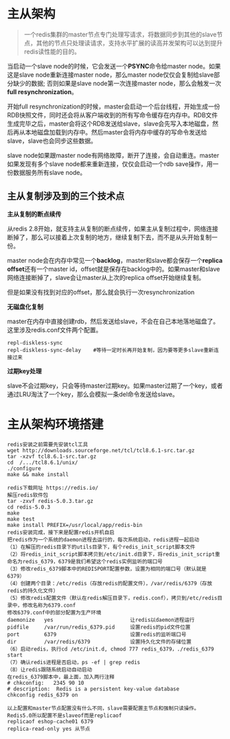 # 主从架构
> 一个redis集群的master节点专门处理写请求，将数据同步到其他的slave节点，其他的节点只处理读请求，支持水平扩展的读高并发架构可以达到提升redis读性能的目的。

当启动一个slave node的时候，它会发送一个**PSYNC**命令给master node。如果这是slave node重新连接master node，那么master node仅仅会复制给slave部分缺少的数据; 否则如果是slave node第一次连接master node，那么会触发一次**full resynchronization**。

开始full resynchronization的时候，master会启动一个后台线程，开始生成一份RDB快照文件，同时还会将从客户端收到的所有写命令缓存在内存中。RDB文件生成完毕之后，master会将这个RDB发送给slave，slave会先写入本地磁盘，然后再从本地磁盘加载到内存中。然后master会将内存中缓存的写命令发送给slave，slave也会同步这些数据。

slave node如果跟master node有网络故障，断开了连接，会自动重连。master如果发现有多个slave node都来重新连接，仅仅会启动一个rdb save操作，用一份数据服务所有slave node。

## 主从复制涉及到的三个技术点
**主从复制的断点续传**

从redis 2.8开始，就支持主从复制的断点续传，如果主从复制过程中，网络连接断掉了，那么可以接着上次复制的地方，继续复制下去，而不是从头开始复制一份。

master node会在内存中常见一个**backlog**，master和slave都会保存一个**replica offset**还有一个master id，offset就是保存在backlog中的。如果master和slave网络连接断掉了，slave会让master从上次的replica offset开始继续复制。

但是如果没有找到对应的offset，那么就会执行一次resynchronization

**无磁盘化复制**

master在内存中直接创建rdb，然后发送给slave，不会在自己本地落地磁盘了。这里涉及redis.conf文件两个配置。
```
repl-diskless-sync
repl-diskless-sync-delay    #等待一定时长再开始复制，因为要等更多slave重新连接过来
```

**过期key处理**

slave不会过期key，只会等待master过期key。如果master过期了一个key，或者通过LRU淘汰了一个key，那么会模拟一条del命令发送给slave。

# 主从架构环境搭建
```
redis安装之前需要先安装tcl工具
wget http://downloads.sourceforge.net/tcl/tcl8.6.1-src.tar.gz
tar -xzvf tcl8.6.1-src.tar.gz
cd  /.../tcl8.6.1/unix/
./configure  
make && make install

redis下载网址 https://redis.io/
解压redis软件包
tar -zxvf redis-5.0.3.tar.gz 
cd redis-5.0.3
make 
make test 
make install PREFIX=/usr/local/app/redis-bin
redis安装完成，接下来是配置redis开机自启
把redis作为一个系统的daemon进程去运行的，每次系统启动，redis进程一起启动
（1）在解压的redis目录下的utils目录下，有个redis_init_script脚本文件
（2）将redis_init_script脚本拷贝到/etc/init.d目录下，将redis_init_script重命名为redis_6379，6379是我们希望这个redis实例监听的端口号
（3）修改redis_6379脚本中的REDISPORT配置参数，设置为相同的端口号（默认就是6379）
（4）创建两个目录：/etc/redis（存放redis的配置文件），/var/redis/6379（存放redis的持久化文件）
（5）修改redis配置文件（默认在redis解压目录下，redis.conf），拷贝到/etc/redis目录中，修改名称为6379.conf
修改6379.conf中的部分配置为生产环境
daemonize	yes							让redis以daemon进程运行
pidfile		/var/run/redis_6379.pid 	设置redis的pid文件位置
port		6379						设置redis的监听端口号
dir 		/var/redis/6379				设置持久化文件的存储位置
（6）启动redis，执行cd /etc/init.d, chmod 777 redis_6379，./redis_6379 start
（7）确认redis进程是否启动，ps -ef | grep redis
（8）让redis跟随系统启动自动启动
在redis_6379脚本中，最上面，加入两行注释
# chkconfig:   2345 90 10
# description:  Redis is a persistent key-value database
chkconfig redis_6379 on

以上配置和master节点配置没有什么不同，slave需要配置主节点和强制只读操作。
Redis5.0所以配置不是slaveof而是replicaof
replicaof eshop-cache01 6379
replica-read-only yes 从节点

```
